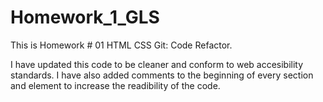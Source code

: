 # Homework_1_GLS
This is Homework # 01 HTML CSS Git: Code Refactor.

I have updated this code to be cleaner and conform to web accesibility standards. I have also added comments to the beginning of every section and element to increase the readibility of the code.
